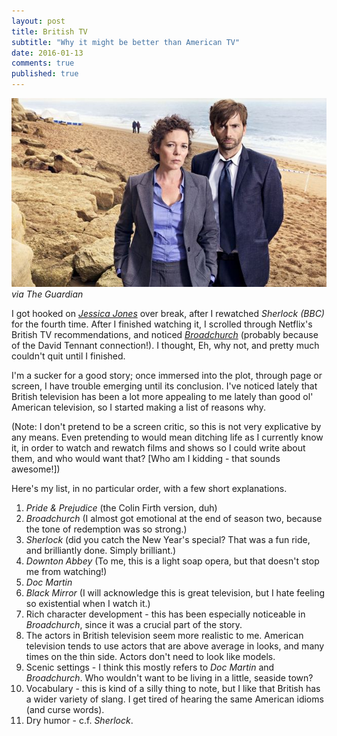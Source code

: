 ```yaml
---
layout: post
title: British TV
subtitle: "Why it might be better than American TV"
date: 2016-01-13
comments: true
published: true
---
```


![Alec Hardy and Ellie Miller on the beach](/assets/images/broadchurch.jpg)
_via The Guardian_

I got hooked on _[Jessica Jones](http://www.imdb.com/title/tt2357547/)_ over break, after I rewatched _Sherlock (BBC)_ for the fourth time. After I finished watching it, I scrolled through Netflix's British TV recommendations, and noticed _[Broadchurch](http://www.imdb.com/title/tt2249364/)_ (probably because of the David Tennant connection!). I thought, Eh, why not, and pretty much couldn't quit until I finished.

I'm a sucker for a good story; once immersed into the plot, through page or screen, I have trouble emerging until its conclusion. I've noticed lately that British television has been a lot more appealing to me lately than good ol' American television, so I started making a list of reasons why.

(Note: I don't pretend to be a screen critic, so this is not very explicative by any means. Even pretending to would mean ditching life as I currently know it, in order to watch and rewatch films and shows so I could write about them, and who would want that? [Who am I kidding - that sounds awesome!])

Here's my list, in no particular order, with a few short explanations.

1) _Pride & Prejudice_ (the Colin Firth version, duh)
2) _Broadchurch_ (I almost got emotional at the end of season two, because the tone of redemption was so strong.)
3) _Sherlock_ (did you catch the New Year's special? That was a fun ride, and brilliantly done. Simply brilliant.)
4) _Downton Abbey_ (To me, this is a light soap opera, but that doesn't stop me from watching!)
5) _Doc Martin_
6) _Black Mirror_ (I will acknowledge this is great television, but I hate feeling so existential when I watch it.)
7) Rich character development - this has been especially noticeable in _Broadchurch_, since it was a crucial part of the story.
8) The actors in British television seem more realistic to me. American television tends to use actors that are above average in looks, and many times on the thin side. Actors don't need to look like models.
9) Scenic settings - I think this mostly refers to _Doc Martin_ and _Broadchurch_. Who wouldn't want to be living in a little, seaside town?
10) Vocabulary - this is kind of a silly thing to note, but I like that British has a wider variety of slang. I get tired of hearing the same American idioms (and curse words).
11) Dry humor - c.f. _Sherlock_.
